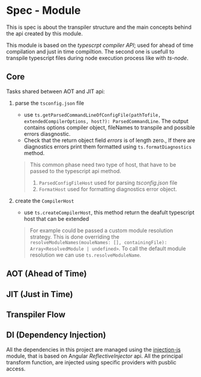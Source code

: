 # Spec - Module

This is spec is about the transpiler structure and the main concepts behind the api
created by this module.

This module is based on the _typescrpt compiler API_; used for ahead of time compilation
and just in time compiltion. The second one is usefull to transpile typescript files during
node execution process like with _ts-node_.

## Core

Tasks shared between AOT and JIT api:

1. parse the `tsconfig.json` file
    - use `ts.getParsedCommandLineOfConfigFile(pathTofile, extendedCompilerOptions, host?): ParsedCommandLine`. The output contains
    options compiler object, fileNames to transpile and possible errors diasgnostic.
    - Check that the return object field _errors_ is of length zero., If there are  diagnostics errors print them formatted
    using `ts.formatDiagnostics` method.

    > This common phase need two type of host, that have to be passed to the typescript api method.
    > 1. `ParsedConfigFileHost` used for parsing _tsconfig.json_ file
    > 2. `FormatHost` used for formatting diagnostics error object.

2. create the `CompilerHost`
    - use `ts.createCompilerHost`, this method return the deafult typescript host that can be extended
    > For example could be passed a custom module resolution strategy.
    > This is done overriding the `resolveModuleNames(mouleNames: [], containingFile): Array<ResolvedModule | undefined>`.
    > To call the default module resolution we can use `ts.resolveModuleName`.

## AOT (Ahead of Time)

## JIT (Just in Time)

## Transpiler Flow

## DI (Dependency Injection)

All the dependencies in this project are managed using the [injection-js](https://github.com/mgechev/injection-js)
module, that is based on Angular _ReflectiveInjector_ api.
All the principal transform function, are injected using specific providers with pusblic access.

